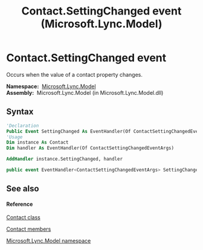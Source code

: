 ﻿---
title: Contact.SettingChanged event (Microsoft.Lync.Model)
TOCTitle: SettingChanged event
ms:assetid: E:Microsoft.Lync.Model.Contact.SettingChanged_DI_3_UC_OCS14MrefLyncWPF
ms:mtpsurl: https://msdn.microsoft.com/en-us/library/microsoft.lync.model.contact.settingchanged_di_3_uc_ocs14mreflyncwpf(v=office.15)
ms:contentKeyID: 48596369
ms.date: 07/28/2014
mtps_version: v=office.15
f1_keywords:
- Microsoft.Lync.Model.Contact.SettingChanged
dev_langs:
- CSharp
- JScript
- VB
- other
---

# Contact.SettingChanged event

Occurs when the value of a contact property changes.

**Namespace:**  [Microsoft.Lync.Model](microsoft-lync-model-namespace_2.md)  
**Assembly:**  Microsoft.Lync.Model (in Microsoft.Lync.Model.dll)

## Syntax

``` vb
'Declaration
Public Event SettingChanged As EventHandler(Of ContactSettingChangedEventArgs)
'Usage
Dim instance As Contact
Dim handler As EventHandler(Of ContactSettingChangedEventArgs)

AddHandler instance.SettingChanged, handler
```

``` csharp
public event EventHandler<ContactSettingChangedEventArgs> SettingChanged
```

## See also

#### Reference

[Contact class](contact-class-microsoft-lync-model_2.md)

[Contact members](contact-members-microsoft-lync-model_2.md)

[Microsoft.Lync.Model namespace](microsoft-lync-model-namespace_2.md)

